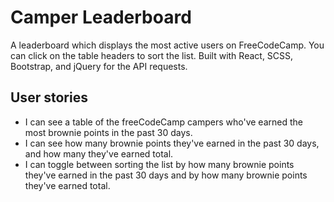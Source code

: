 # Camper Leaderboard

A leaderboard which displays the most active users on FreeCodeCamp. You can click on the table headers to sort the list.
Built with React, SCSS, Bootstrap, and jQuery for the API requests.

## User stories

- I can see a table of the freeCodeCamp campers who've earned the most brownie points in the past 30 days.
- I can see how many brownie points they've earned in the past 30 days, and how many they've earned total.
- I can toggle between sorting the list by how many brownie points they've earned in the past 30 days and by how many brownie points they've earned total.